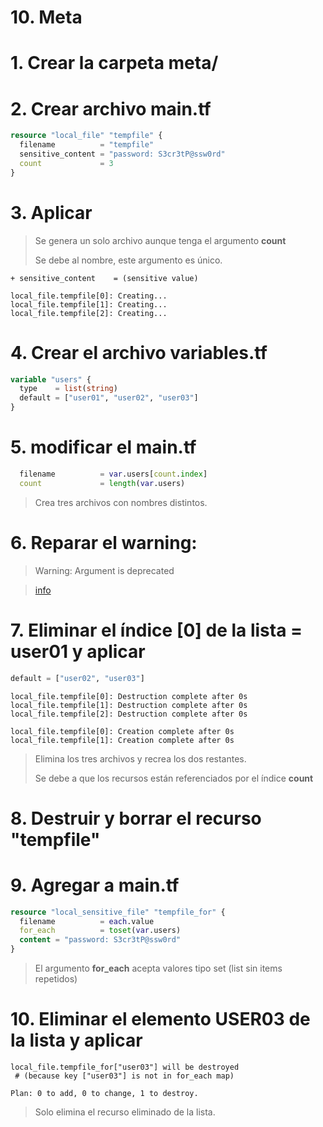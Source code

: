 # 10. Meta <!-- omit in toc -->

# 1. Crear la carpeta meta/

# 2. Crear archivo main.tf

```tf
resource "local_file" "tempfile" {
  filename          = "tempfile"
  sensitive_content = "password: S3cr3tP@ssw0rd"
  count             = 3
}
```

# 3. Aplicar

> Se genera un solo archivo aunque tenga el argumento **count**
>
> Se debe al nombre, este argumento es único.

```vim
+ sensitive_content    = (sensitive value)

local_file.tempfile[0]: Creating...
local_file.tempfile[1]: Creating...
local_file.tempfile[2]: Creating...
```

# 4. Crear el archivo variables.tf
```tf
variable "users" {
  type    = list(string)
  default = ["user01", "user02", "user03"]
}
```

# 5. modificar el main.tf
```tf
  filename          = var.users[count.index]
  count             = length(var.users)
```

> Crea tres archivos con nombres distintos.


# 6. Reparar el warning:
> Warning: Argument is deprecated

> [info](https://registry.terraform.io/providers/hashicorp/local/latest/docs/resources/sensitive_file)

# 7. Eliminar el índice [0] de la lista = user01 y aplicar
```tf
default = ["user02", "user03"]
```

```vim
local_file.tempfile[0]: Destruction complete after 0s
local_file.tempfile[1]: Destruction complete after 0s
local_file.tempfile[2]: Destruction complete after 0s

local_file.tempfile[0]: Creation complete after 0s
local_file.tempfile[1]: Creation complete after 0s
```
> Elimina los tres archivos y recrea los dos restantes.
>
> Se debe a que los recursos están referenciados por el índice **count**

# 8. Destruir y borrar el recurso "tempfile"

# 9. Agregar a main.tf
```tf
resource "local_sensitive_file" "tempfile_for" {
  filename          = each.value
  for_each          = toset(var.users)
  content = "password: S3cr3tP@ssw0rd"
}
```

> El argumento **for_each** acepta valores tipo set (list sin items repetidos)

# 10. Eliminar el elemento USER03 de la lista y aplicar
```vim
local_file.tempfile_for["user03"] will be destroyed
 # (because key ["user03"] is not in for_each map)

Plan: 0 to add, 0 to change, 1 to destroy.
```

> Solo elimina el recurso eliminado de la lista.
